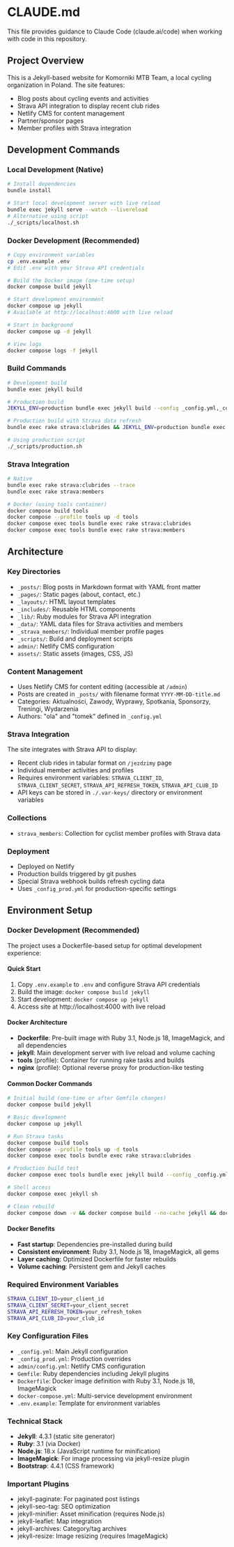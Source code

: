 # CLAUDE.md

This file provides guidance to Claude Code (claude.ai/code) when working with code in this repository.

## Project Overview

This is a Jekyll-based website for Komorniki MTB Team, a local cycling organization in Poland. The site features:
- Blog posts about cycling events and activities
- Strava API integration to display recent club rides
- Netlify CMS for content management
- Partner/sponsor pages
- Member profiles with Strava integration

## Development Commands

### Local Development (Native)
```bash
# Install dependencies
bundle install

# Start local development server with live reload
bundle exec jekyll serve --watch --livereload
# Alternative using script
./_scripts/localhost.sh
```

### Docker Development (Recommended)
```bash
# Copy environment variables
cp .env.example .env
# Edit .env with your Strava API credentials

# Build the Docker image (one-time setup)
docker compose build jekyll

# Start development environment
docker compose up jekyll
# Available at http://localhost:4000 with live reload

# Start in background
docker compose up -d jekyll

# View logs
docker compose logs -f jekyll
```

### Build Commands
```bash
# Development build
bundle exec jekyll build

# Production build
JEKYLL_ENV=production bundle exec jekyll build --config _config.yml,_config_prod.yml

# Production build with Strava data refresh
bundle exec rake strava:clubrides && JEKYLL_ENV=production bundle exec jekyll build --config _config.yml,_config_prod.yml

# Using production script
./_scripts/production.sh
```

### Strava Integration
```bash
# Native
bundle exec rake strava:clubrides --trace
bundle exec rake strava:members

# Docker (using tools container)
docker compose build tools
docker compose --profile tools up -d tools
docker compose exec tools bundle exec rake strava:clubrides
docker compose exec tools bundle exec rake strava:members
```

## Architecture

### Key Directories
- `_posts/`: Blog posts in Markdown format with YAML front matter
- `_pages/`: Static pages (about, contact, etc.)
- `_layouts/`: HTML layout templates
- `_includes/`: Reusable HTML components
- `_lib/`: Ruby modules for Strava API integration
- `_data/`: YAML data files for Strava activities and members
- `_strava_members/`: Individual member profile pages
- `_scripts/`: Build and deployment scripts
- `admin/`: Netlify CMS configuration
- `assets/`: Static assets (images, CSS, JS)

### Content Management
- Uses Netlify CMS for content editing (accessible at `/admin`)
- Posts are created in `_posts/` with filename format `YYYY-MM-DD-title.md`
- Categories: Aktualności, Zawody, Wyprawy, Spotkania, Sponsorzy, Treningi, Wydarzenia
- Authors: "ola" and "tomek" defined in `_config.yml`

### Strava Integration
The site integrates with Strava API to display:
- Recent club rides in tabular format on `/jezdzimy` page
- Individual member activities and profiles
- Requires environment variables: `STRAVA_CLIENT_ID`, `STRAVA_CLIENT_SECRET`, `STRAVA_API_REFRESH_TOKEN`, `STRAVA_API_CLUB_ID`
- API keys can be stored in `./.var-keys/` directory or environment variables

### Collections
- `strava_members`: Collection for cyclist member profiles with Strava data

### Deployment
- Deployed on Netlify
- Production builds triggered by git pushes
- Special Strava webhook builds refresh cycling data
- Uses `_config_prod.yml` for production-specific settings

## Environment Setup

### Docker Development (Recommended)
The project uses a Dockerfile-based setup for optimal development experience:

#### Quick Start
1. Copy `.env.example` to `.env` and configure Strava API credentials
2. Build the image: `docker compose build jekyll`
3. Start development: `docker compose up jekyll`
4. Access site at http://localhost:4000 with live reload

#### Docker Architecture
- **Dockerfile**: Pre-built image with Ruby 3.1, Node.js 18, ImageMagick, and all dependencies
- **jekyll**: Main development server with live reload and volume caching
- **tools** (profile): Container for running rake tasks and builds
- **nginx** (profile): Optional reverse proxy for production-like testing

#### Common Docker Commands
```bash
# Initial build (one-time or after Gemfile changes)
docker compose build jekyll

# Basic development
docker compose up jekyll

# Run Strava tasks
docker compose build tools
docker compose --profile tools up -d tools
docker compose exec tools bundle exec rake strava:clubrides

# Production build test
docker compose exec tools bundle exec jekyll build --config _config.yml,_config_prod.yml

# Shell access
docker compose exec jekyll sh

# Clean rebuild
docker compose down -v && docker compose build --no-cache jekyll && docker compose up jekyll
```

#### Docker Benefits
- **Fast startup**: Dependencies pre-installed during build
- **Consistent environment**: Ruby 3.1, Node.js 18, ImageMagick, all gems
- **Layer caching**: Optimized Dockerfile for faster rebuilds
- **Volume caching**: Persistent gem and Jekyll caches

### Required Environment Variables
```bash
STRAVA_CLIENT_ID=your_client_id
STRAVA_CLIENT_SECRET=your_client_secret  
STRAVA_API_REFRESH_TOKEN=your_refresh_token
STRAVA_API_CLUB_ID=your_club_id
```

### Key Configuration Files
- `_config.yml`: Main Jekyll configuration
- `_config_prod.yml`: Production overrides
- `admin/config.yml`: Netlify CMS configuration
- `Gemfile`: Ruby dependencies including Jekyll plugins
- `Dockerfile`: Docker image definition with Ruby 3.1, Node.js 18, ImageMagick
- `docker-compose.yml`: Multi-service development environment
- `.env.example`: Template for environment variables

### Technical Stack
- **Jekyll**: 4.3.1 (static site generator)
- **Ruby**: 3.1 (via Docker)
- **Node.js**: 18.x (JavaScript runtime for minification)
- **ImageMagick**: For image processing via jekyll-resize plugin
- **Bootstrap**: 4.4.1 (CSS framework)

### Important Plugins
- jekyll-paginate: For paginated post listings
- jekyll-seo-tag: SEO optimization
- jekyll-minifier: Asset minification (requires Node.js)
- jekyll-leaflet: Map integration
- jekyll-archives: Category/tag archives
- jekyll-resize: Image resizing (requires ImageMagick)